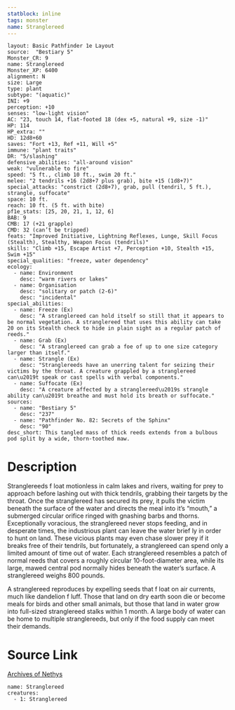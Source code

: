```yaml
---
statblock: inline
tags: monster
name: Stranglereed
---
```

```statblock
layout: Basic Pathfinder 1e Layout
source:  "Bestiary 5"
Monster_CR: 9
name: Stranglereed
Monster_XP: 6400
alignment: N
size: Large
type: plant
subtype: "(aquatic)"
INI: +9
perception: +10
senses: "low-light vision"
AC: "23, touch 14, flat-footed 18 (dex +5, natural +9, size -1)"
HP: 114
HP_extra: ""
HD: 12d8+60
saves: "Fort +13, Ref +11, Will +5"
immune: "plant traits"
DR: "5/slashing"
defensive_abilities: "all-around vision"
weak: "vulnerable to fire"
speed: "5 ft., climb 10 ft., swim 20 ft."
melee: "2 tendrils +16 (2d8+7 plus grab), bite +15 (1d8+7)"
special_attacks: "constrict (2d8+7), grab, pull (tendril, 5 ft.), strangle, suffocate"
space: 10 ft.
reach: 10 ft. (5 ft. with bite)
pf1e_stats: [25, 20, 21, 1, 12, 6]
BAB: 9
CMB: 17 (+21 grapple)
CMD: 32 (can’t be tripped)
feats: "Improved Initiative, Lightning Reflexes, Lunge, Skill Focus (Stealth), Stealthy, Weapon Focus (tendrils)"
skills: "Climb +15, Escape Artist +7, Perception +10, Stealth +15, Swim +15"
special_qualities: "freeze, water dependency"
ecology:
  - name: Environment
    desc: "warm rivers or lakes"
  - name: Organisation
    desc: "solitary or patch (2-6)"
    desc: "incidental"
special_abilities:
  - name: Freeze (Ex)
    desc: "A stranglereed can hold itself so still that it appears to be normal vegetation. A stranglereed that uses this ability can take 20 on its Stealth check to hide in plain sight as a regular patch of reeds."
  - name: Grab (Ex)
    desc: "A stranglereed can grab a foe of up to one size category larger than itself."
  - name: Strangle (Ex)
    desc: "Stranglereeds have an unerring talent for seizing their victims by the throat. A creature grappled by a stranglereed can\u2019t speak or cast spells with verbal components."
  - name: Suffocate (Ex)
    desc: "A creature affected by a stranglereed\u2019s strangle ability can\u2019t breathe and must hold its breath or suffocate."
sources:
  - name: "Bestiary 5"
    desc: "237"
  - name: "Pathfinder No. 82: Secrets of the Sphinx"
    desc: "90"
desc_short: This tangled mass of thick reeds extends from a bulbous pod split by a wide, thorn-toothed maw.
```
# Description
Stranglereeds f loat motionless in calm lakes and rivers, waiting for prey to approach before lashing out with thick tendrils, grabbing their targets by the throat. Once the stranglereed has secured its prey, it pulls the victim beneath the surface of the water and directs the meal into it’s “mouth,” a submerged circular orifice ringed with gnashing barbs and thorns. Exceptionally voracious, the stranglereed never stops feeding, and in desperate times, the industrious plant can leave the water brief ly in order to hunt on land. These vicious plants may even chase slower prey if it breaks free of their tendrils, but fortunately, a stranglereed can spend only a limited amount of time out of water. Each stranglereed resembles a patch of normal reeds that covers a roughly circular 10-foot-diameter area, while its large, mawed central pod normally hides beneath the water’s surface. A stranglereed weighs 800 pounds.

 A stranglereed reproduces by expelling seeds that f loat on air currents, much like dandelion f luff. Those that land on dry earth soon die or become meals for birds and other small animals, but those that land in water grow into full-sized stranglereed stalks within 1 month. A large body of water can be home to multiple stranglereeds, but only if the food supply can meet their demands.
# Source Link
[Archives of Nethys](https://aonprd.com/MonsterDisplay.aspx?ItemName=Stranglereed)
```encounter-table
name: Stranglereed
creatures:
  - 1: Stranglereed
```
